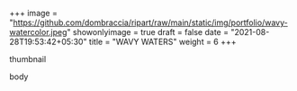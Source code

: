 +++
image = "https://github.com/dombraccia/ripart/raw/main/static/img/portfolio/wavy-watercolor.jpeg"
showonlyimage = true
draft = false
date = "2021-08-28T19:53:42+05:30"
title = "WAVY WATERS"
weight = 6
+++

thumbnail

<!--more-->

body


